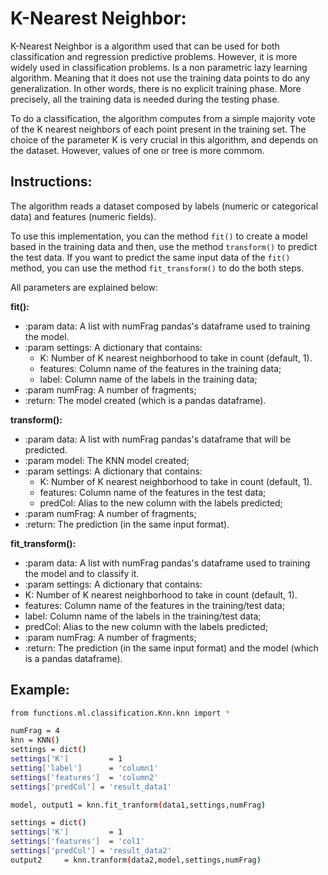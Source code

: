 # K-Nearest Neighbor:

K-Nearest Neighbor is a algorithm used that can be used for both classification and regression predictive problems. However, it is more widely used in classification problems. Is a non parametric lazy learning algorithm. Meaning that it does not use the training data points to do any generalization.  In other words, there is no explicit training phase. More precisely, all the training data is needed during the testing phase.

To do a classification, the algorithm computes from a simple majority vote of the K nearest neighbors of each point present in the training set. The choice of the parameter K is very crucial in this algorithm, and depends on the dataset. However, values of one or tree is more commom.



## Instructions:

The algorithm reads a dataset composed by labels (numeric or categorical data) and features (numeric fields).

To use this implementation, you can the method `fit()` to create a model based in the training data and then, use the method `transform()` to predict the test data. If you want to predict the same input data of the `fit()` method, you can use the method `fit_transform()` to do the both steps.


All parameters are explained below:


**fit():**

- :param data:        A list with numFrag pandas's dataframe used to training the model.
- :param settings:    A dictionary that contains:
 	- K:  			 	Number of K nearest neighborhood to take in count (default, 1).
 	- features: 		    Column name of the features in the training data;
 	- label:          	Column name of the labels   in the training data;
- :param numFrag:     A number of fragments;
- :return:            The model created (which is a pandas dataframe).

**transform():**

- :param data:        A list with numFrag pandas's dataframe that will be predicted.
- :param model:		 The KNN model created;
- :param settings:    A dictionary that contains:
 	- K:     	 	 Number of K nearest neighborhood to take in count (default, 1).
 	- features: 		 Column name of the features in the test data;
 	- predCol:    	 Alias to the new column with the labels predicted;
- :param numFrag:     A number of fragments;
- :return:            The prediction (in the same input format).


**fit_transform():**

- :param data:        A list with numFrag pandas's dataframe used to training the model and to classify it.
- :param settings:    A dictionary that contains:
 - K:  			 	 Number of K nearest neighborhood to take in count (default, 1).
 - features: 		 Column name of the features in the training/test data;
 - label:          	 Column name of the labels   in the training/test data;
 - predCol:    	 Alias to the new column with the labels predicted;
- :param numFrag:     A number of fragments;
- :return:            The prediction (in the same input format) and the model (which is a pandas dataframe).


## Example:


```sh
from functions.ml.classification.Knn.knn import *

numFrag = 4
knn = KNN()
settings = dict()
settings['K']         = 1
setting['label']      = 'column1'
settings['features']  = 'column2'
settings['predCol'] = 'result_data1'

model, output1 = knn.fit_tranform(data1,settings,numFrag)

settings = dict()
settings['K']         = 1
settings['features']  = 'col1'
settings['predCol'] = 'result_data2'
output2 	= knn.tranform(data2,model,settings,numFrag)


```
